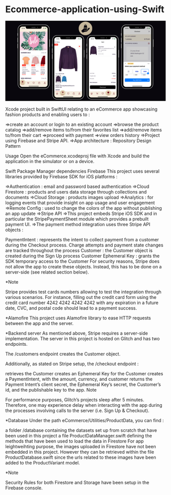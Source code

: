 # Ecommerce-application-using-Swift

![image alt](https://github.com/GirdharGopal21/Ecommerce-application-using-Swift/blob/8e5b127cf7dbaae0561b5214a03b84c04a7a0b83/eCommerce.png)

Xcode project built in SwiftUI relating to an eCommerce app showcasing fashion products and enabling users to :

=>create an account or login to an existing account
=>browse the product catalog
=>add/remove items to/from their favorites list
=>add/remove items to/from their cart
=>proceed with payment
=>view orders history
=>Project using Firebase and Stripe API.
=>App architecture : Repository Design Pattern

Usage
Open the eCommerce.xcodeproj file with Xcode and build the application in the simulator or on a device.

Swift Package Manager dependencies
Firebase
This project uses several libraries provided by Firebase SDK for iOS platforms :

=>Authentication : email and password based authentication
=>Cloud Firestore : products and users data storage through collections and documents
=>Cloud Storage : products images upload
=>Analytics : for logging events that provide insight on app usage and user engagement
=>Remote Config : used to change the colors of the app without publishing an app update
=>Stripe API
=>This project embeds Stripe iOS SDK and in particular the StripePaymentSheet module which provides a prebuilt payment UI.
=>The payment method integration uses three Stripe API objects :

PaymentIntent : represents the intent to collect payment from a customer during the Checkout process. Charge attempts and payment state changes are tracked throughout the process
Customer : the Customer object is created during the Sign Up process
Customer Ephemeral Key : grants the SDK temporary access to the Customer
For security reasons, Stripe does not allow the app to create these objects. Instead, this has to be done on a server-side (see related section below).

*Note

Stripe provides test cards numbers allowing to test the integration through various scenarios.
For instance, filling out the credit card form using the credit card number 4242 4242 4242 4242 with any expiration in a future date, CVC, and postal code should lead to a payment success.

*Alamofire
This project uses Alamofire library to ease HTTP requests between the app and the server.

*Backend server
As mentioned above, Stripe requires a server-side implementation.
The server in this project is hosted on Glitch and has two endpoints.

The /customers endpoint creates the Customer object.

Additionally, as stated on Stripe setup, the /checkout endpoint :

retrieves the Customer
creates an Ephemeral Key for the Customer
creates a PaymentIntent, with the amount, currency, and customer
returns the Payment Intent’s client secret, the Ephemeral Key’s secret, the Customer’s id, and the publishable key to the app.
Note

For performance purposes, Glitch’s projects sleep after 5 minutes. Therefore, one may experience delay when interacting with the app during the processes involving calls to the server (i.e. Sign Up & Checkout).

*Database
Under the path eCommerce/Utilities/ProductData, you can find :

a folder /database containing the datasets set up from scratch that have been used in this project
a file ProductDataManager.swift defining the methods that have been used to load the data in Firestore
For app leightweihting purpose, the images uploaded in Firestore have not been embedded in this project. However they can be retrieved within the file ProductDatabase.swift since the urls related to these images have been added to the ProductVariant model.

*Note

Security Rules for both Firestore and Storage have been setup in the Firebase console.
